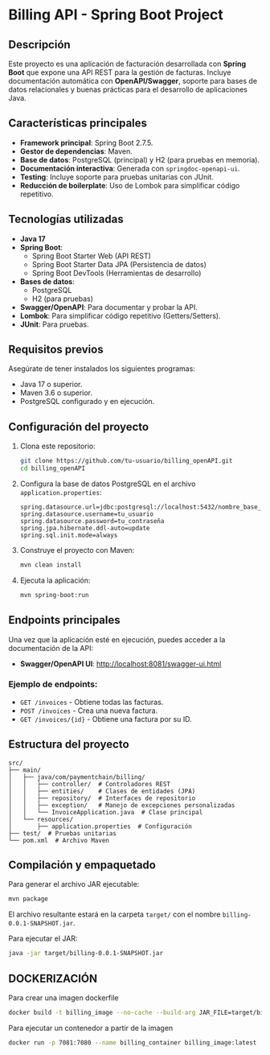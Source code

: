 # Billing API - Spring Boot Project

## Descripción

Este proyecto es una aplicación de facturación desarrollada con **Spring Boot** que expone una API REST para la gestión de facturas. Incluye documentación automática con **OpenAPI/Swagger**, soporte para bases de datos relacionales y buenas prácticas para el desarrollo de aplicaciones Java.

## Características principales

- **Framework principal**: Spring Boot 2.7.5.
- **Gestor de dependencias**: Maven.
- **Base de datos**: PostgreSQL (principal) y H2 (para pruebas en memoria).
- **Documentación interactiva**: Generada con `springdoc-openapi-ui`.
- **Testing**: Incluye soporte para pruebas unitarias con JUnit.
- **Reducción de boilerplate**: Uso de Lombok para simplificar código repetitivo.

## Tecnologías utilizadas

- **Java 17**
- **Spring Boot**:
  - Spring Boot Starter Web (API REST)
  - Spring Boot Starter Data JPA (Persistencia de datos)
  - Spring Boot DevTools (Herramientas de desarrollo)
- **Bases de datos**:
  - PostgreSQL
  - H2 (para pruebas)
- **Swagger/OpenAPI**: Para documentar y probar la API.
- **Lombok**: Para simplificar código repetitivo (Getters/Setters).
- **JUnit**: Para pruebas.

## Requisitos previos

Asegúrate de tener instalados los siguientes programas:

- Java 17 o superior.
- Maven 3.6 o superior.
- PostgreSQL configurado y en ejecución.

## Configuración del proyecto

1. Clona este repositorio:

   ```bash
   git clone https://github.com/tu-usuario/billing_openAPI.git
   cd billing_openAPI
   ```

2. Configura la base de datos PostgreSQL en el archivo `application.properties`:

   ```properties
   spring.datasource.url=jdbc:postgresql://localhost:5432/nombre_base_datos
   spring.datasource.username=tu_usuario
   spring.datasource.password=tu_contraseña
   spring.jpa.hibernate.ddl-auto=update
   spring.sql.init.mode=always
   ```

3. Construye el proyecto con Maven:

   ```bash
   mvn clean install
   ```

4. Ejecuta la aplicación:

   ```bash
   mvn spring-boot:run
   ```

## Endpoints principales

Una vez que la aplicación esté en ejecución, puedes acceder a la documentación de la API:

- **Swagger/OpenAPI UI**: [http://localhost:8081/swagger-ui.html](http://localhost:8081/swagger-ui.html)

### Ejemplo de endpoints:

- `GET /invoices` - Obtiene todas las facturas.
- `POST /invoices` - Crea una nueva factura.
- `GET /invoices/{id}` - Obtiene una factura por su ID.

## Estructura del proyecto

```
src/
├── main/
│   ├── java/com/paymentchain/billing/
│   │   ├── controller/  # Controladores REST
│   │   ├── entities/    # Clases de entidades (JPA)
│   │   ├── repository/  # Interfaces de repositorio
│   │   ├── exception/   # Manejo de excepciones personalizadas
│   │   └── InvoiceApplication.java  # Clase principal
│   └── resources/
│       ├── application.properties  # Configuración
├── test/  # Pruebas unitarias
└── pom.xml  # Archivo Maven
```

## Compilación y empaquetado

Para generar el archivo JAR ejecutable:

```bash
mvn package
```

El archivo resultante estará en la carpeta `target/` con el nombre `billing-0.0.1-SNAPSHOT.jar`.

Para ejecutar el JAR:

```bash
java -jar target/billing-0.0.1-SNAPSHOT.jar
```

## DOCKERIZACIÓN

Para crear una imagen dockerfile
```bash
docker build -t billing_image --no-cache --build-arg JAR_FILE=target/billing-0.0.1-SNAPSHOT.jar .
```

Para ejecutar un contenedor a partir de la imagen
```bash
docker run -p 7081:7080 --name billing_container billing_image:latest
```
##

